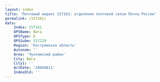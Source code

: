 ```yaml
---
layout: index
title: 'Почтовый индекс 157161: отделение почтовой связи Почты России'
permalink: /157161/
data:
    Index: 157161
    OPSName: Вига
    OPSType: О
    OPSSubm: 157229
    Region: 'Костромская область'
    Autonom: ''
    Area: 'Чухломский район'
    City: Вига
    City1: ''
    ActDate: '20060811'
    IndexOld: ''
---
```

